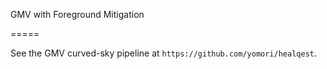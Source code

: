 GMV with Foreground Mitigation

=====

See the GMV curved-sky pipeline at `https://github.com/yomori/healqest`.
